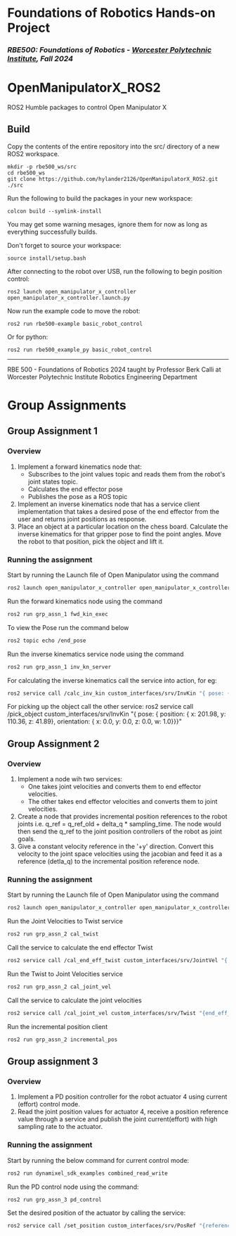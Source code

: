 # Foundations of Robotics Hands-on Project
### *RBE500: Foundations of Robotics - [Worcester Polytechnic Institute](https://www.wpi.edu/), Fall 2024*
# OpenManipulatorX_ROS2
ROS2 Humble packages to control Open Manipulator X

## Build
Copy the contents of the entire repository into the src/ directory of a new ROS2 workspace.
```
mkdir -p rbe500_ws/src
cd rbe500_ws
git clone https://github.com/hylander2126/OpenManipulatorX_ROS2.git ./src
```

Run the following to build the packages in your new workspace:
```
colcon build --symlink-install
```
You may get some warning mesages, ignore them for now as long as everything successfully builds.


Don't forget to source your workspace:
```
source install/setup.bash
```

After connecting to the robot over USB, run the following to begin position control:
```
ros2 launch open_manipulator_x_controller open_manipulator_x_controller.launch.py
```

Now run the example code to move the robot:
```
ros2 run rbe500-example basic_robot_control
```
Or for python:
```
ros2 run rbe500_example_py basic_robot_control
```
---
RBE 500 - Foundations of Robotics 2024 taught by Professor Berk Calli at Worcester Polytechnic Institute Robotics Engineering Department


# Group Assignments

## Group Assignment 1

### Overview
1. Implement a forward kinematics node that:
    * Subscribes to the joint values topic and reads them from the robot's joint states topic.
    * Calculates the end effector pose
    * Publishes the pose as a ROS topic
2. Implement an inverse kinematics node that has a service client implementation that takes a desired pose of the end effector from the user and returns joint positions as response.
3. Place an object at a particular location on the chess board. Calculate the inverse kinematics for that gripper pose to find the point angles. Move the robot to that position, pick the object and lift it.

### Running the assignment
Start by running the Launch file of Open Manipulator using the command
```bash
ros2 launch open_manipulator_x_controller open_manipulator_x_controller.launch.py
```
Run the forward kinematics node using the command
```bash
ros2 run grp_assn_1 fwd_kin_exec
```
To view the Pose run the command below
```bash
ros2 topic echo /end_pose
```
Run the inverse kinematics service node using the command
```bash
ros2 run grp_assn_1 inv_kn_server
```
For calculating the inverse kinematics call the service into action, for eg:
```bash
ros2 service call /calc_inv_kin custom_interfaces/srv/InvKin "{ pose: { position: { x: 138.42, y: -75.91, z: 62.9}, orientation: { x: 0.0, y: 0.0, z: 0.0, w: 1.0}}}"
```
For picking up the object call the other service:
ros2 service call /pick_object custom_interfaces/srv/InvKin "{ pose: { position: { x: 201.98, y: 110.36, z: 41.89}, orientation: { x: 0.0, y: 0.0, z: 0.0, w: 1.0}}}"

## Group Assignment 2

### Overview
1. Implement a node wih two services:
    * One takes joint velocities and converts them to end effector velocities.
    * The other takes end effector velocities and converts them to joint velocities.
2. Create a node that provides incremental position references to the robot joints i.e. q_ref = q_ref_old + delta_q * sampling_time. The node would then send the q_ref to the joint position controllers of the robot as joint goals.
3. Give a constant velocity reference in the '+y' direction. Convert this velocity to the joint space velocities using the jacobian and feed it as a reference (detla_q) to the incremental position reference node.

### Running the assignment
Start by running the Launch file of Open Manipulator using the command
```bash
ros2 launch open_manipulator_x_controller open_manipulator_x_controller.launch.py
```
Run the Joint Velocities to Twist service
```bash
ros2 run grp_assn_2 cal_twist
```
Call the service to calculate the end effector Twist
```bash
ros2 service call /cal_end_eff_twist custom_interfaces/srv/JointVel "{ joint_vel: { data: [0.1, 0.1, 0.1, 0.1]}}"
```
Run the Twist to Joint Velocities service
```bash
ros2 run grp_assn_2 cal_joint_vel
```
Call the service to calculate the joint velocities
```bash
ros2 service call /cal_joint_vel custom_interfaces/srv/Twist "{end_eff_twist: {linear: {x: 361.55, y: 193.5, z: 18.65}, angular: {x: -1.738, y: 2.444, z: 1.0}}}"
```
Run the incremental position client
```bash
ros2 run grp_assn_2 incremental_pos
```

## Group assignment 3

### Overview
1. Implement a PD position controller for the robot actuator 4 using current (effort) control mode.
2. Read the joint position values for actuator 4, receive a position reference value through a service and publish the joint current(effort) with high sampling rate to the actuator.

### Running the assignment
Start by running the below command for current control mode:
```bash
ros2 run dynamixel_sdk_examples combined_read_write
```
Run the PD control node using the command:
```bash
ros2 run grp_assn_3 pd_control
```
Set the desired position of the actuator by calling the service:
```bash
ros2 service call /set_position custom_interfaces/srv/PosRef "{reference: 2094.0}"
```